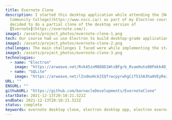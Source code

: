 ```yaml
---
title: Evernote Clone
description: I started this desktop application while attending the [Nova Scotia
  Community College](https://www.nscc.ca/) as part of my Electron course. I
  decided to do a partial clone of the desktop version of
  [Evernote](https://evernote.com/).
image1: /assets/project_photos/evernote-clone-1.png
tech: Our course had us use Electron to build desktop-grade applications with JavaScript, HTML, and CSS. The advantage here is that web developers like myself are able to produce desktop applications without needing to change their language context. I went a step further and implemented a simple state management system from scratch so that various actions could have "side effects" like disabling the create note button when a notebook is not selected. Frameworks like React enable this kind of functionality but I wanted to learn what was going on under the hood.
image2: /assets/project_photos/evernote-clone-2.png
challenges: The main challenges I faced were while implementing the state management system. State management involves the use of a few different consepts most notably, a store, mutations, and actions. The store contains the current state of the application. For instance the create note button can be disabled or enabled depending on a certain state value. Actions call mutations which are functions that change or "mutate" the store. Therefore, actions simply call mutations and should not do any mutating themselves. The store's contents represent the current state of the application. It's an advanced consept that I still don't completly understand on a technicle level but I managed to implement a simple solution.
image3: /assets/project_photos/evernote-clone-3.png
technologies:
  - name: "Electron"
    image: "https://arweave.net/Rvk45znM88OD1WtsBFgrb_RvaeHute80Fmkk4Dj5Z4s"
  - name: "SQLite"
    image: "https://arweave.net/lIndmxHck3IQfrwcpyrwhgCiT51hA3haAVEyRe2o96c"
URL: ""
ENSURL: ""
githubURL: "https://github.com/barnacleDevelopments/EvernoteClone"
startDate: 2021-12-13T20:10:21.522Z
endDate: 2021-12-13T20:10:21.522Z
status: complete
keywords: evernote desktop clone, electron desktop app, electron evernote clone, state management in electron, javascript desktop apps, note-taking app clone, sqlite database electron app, electron state management, custom state management system, web developer desktop app, portfolio project electron, nova scotia community college project, javascript state management from scratch
---
```

